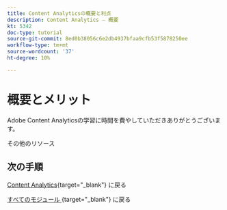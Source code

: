 ```yaml
---
title: Content Analyticsの概要と利点
description: Content Analytics – 概要
kt: 5342
doc-type: tutorial
source-git-commit: 8ed0b38056c6e2db4937bfaa9cfb53f5878250ee
workflow-type: tm+mt
source-wordcount: '37'
ht-degree: 10%

---
```


# 概要とメリット

Adobe Content Analyticsの学習に時間を費やしていただきありがとうございます。

その他のリソース


## 次の手順

[Content Analytics](./contentanalytics.md){target="_blank"} に戻る

[ すべてのモジュール ](./../../../../overview.md){target="_blank"} に戻る